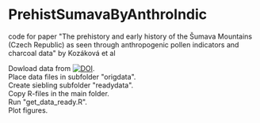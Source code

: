 # PrehistSumavaByAnthroIndic
code for paper "The prehistory and early history of the Šumava Mountains (Czech Republic) as seen through anthropogenic pollen indicators and charcoal data" by Kozáková et al

Dowload data from [![DOI](https://zenodo.org/badge/DOI/10.5281/zenodo.4003469.svg)](https://doi.org/10.5281/zenodo.4003469).  
Place data files in subfolder "origdata".  
Create siebling subfolder "readydata".  
Copy R-files in the main folder.  
Run "get_data_ready.R".  
Plot figures.  
